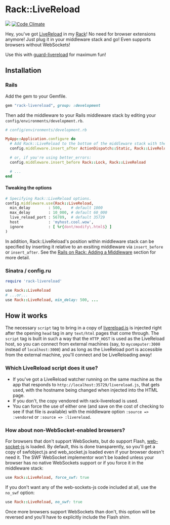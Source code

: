 # Rack::LiveReload

<a href="http://travis-ci.org/johnbintz/rack-livereload"><img src="https://secure.travis-ci.org/johnbintz/rack-livereload.png" /></a>
[![Code Climate](https://codeclimate.com/github/johnbintz/rack-livereload.png)](https://codeclimate.com/github/johnbintz/rack-livereload)

Hey, you've got [LiveReload](http://livereload.com/) in my [Rack](http://rack.rubyforge.org/)!
No need for browser extensions anymore! Just plug it in your middleware stack and go!
Even supports browsers without WebSockets!

Use this with [guard-livereload](http://github.com/guard/guard-livereload) for maximum fun!

## Installation

### Rails

Add the gem to your Gemfile.

```ruby
gem "rack-livereload", group: :development
```

Then add the middleware to your Rails middleware stack by editing your `config/environments/development.rb`.

```ruby
# config/environments/development.rb

MyApp::Application.configure do
  # Add Rack::LiveReload to the bottom of the middleware stack with the default options:
  config.middleware.insert_after ActionDispatch::Static, Rack::LiveReload

  # or, if you're using better_errors:
  config.middleware.insert_before Rack::Lock, Rack::LiveReload

  # ...
end
```

#### Tweaking the options

```ruby
# Specifying Rack::LiveReload options.
config.middleware.use(Rack::LiveReload,
  min_delay        : 500,    # default 1000
  max_delay        : 10_000, # default 60_000
  live_reload_port : 56789,  # default 35729
  host             : 'myhost.cool.wow',
  ignore           : [ %r{dont/modify\.html$} ]
)
```

In addition, Rack::LiveReload's position within middleware stack can be
specified by inserting it relative to an exsiting middleware via
`insert_before` or `insert_after`. See the [Rails on Rack: Adding a
Middleware](http://guides.rubyonrails.org/rails_on_rack.html#adding-a-middleware)
section for more detail.

### Sinatra / config.ru

``` ruby
require 'rack-livereload'

use Rack::LiveReload
# ...or...
use Rack::LiveReload, min_delay: 500, ...
```

## How it works

The necessary `script` tag to bring in a copy of [livereload.js](https://github.com/livereload/livereload-js) is
injected right after the opening `head` tag in any `text/html` pages that come through. The `script` tag is built in
such a way that the `HTTP_HOST` is used as the LiveReload host, so you can connect from external machines (say, to
`mycomputer:3000` instead of `localhost:3000`) and as long as the LiveReload port is accessible from the external machine,
you'll connect and be LiveReloading away!

### Which LiveReload script does it use?

* If you've got a LiveReload watcher running on the same machine as the app that responds
  to `http://localhost:35729/livereload.js`, that gets used, with the hostname being changed when
  injected into the HTML page.
* If you don't, the copy vendored with rack-livereload is used.
* You can force the use of either one (and save on the cost of checking to see if that file
  is available) with the middleware option `:source => :vendored` or `:source => :livereload`.

### How about non-WebSocket-enabled browsers?

For browsers that don't support WebSockets, but do support Flash, [web-socket-js](https://github.com/gimite/web-socket-js)
is loaded. By default, this is done transparently, so you'll get a copy of swfobject.js and web_socket.js loaded even if
your browser doesn't need it. The SWF WebSocket implementor won't be loaded unless your browser has no native
WebSockets support or if you force it in the middleware stack:

``` ruby
use Rack::LiveReload, force_swf: true
```

If you don't want any of the web-sockets-js code included at all, use the `no_swf` option:

``` ruby
use Rack::LiveReload, no_swf: true
```

Once more browsers support WebSockets than don't, this option will be reversed and you'll have
to explicitly include the Flash shim.


